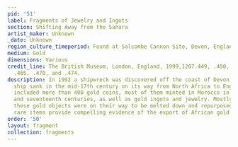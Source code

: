 ```yaml
---
pid: '51'
label: Fragments of Jewelry and Ingots
section: Shifting Away from the Sahara
artist_maker: Unknown
_date: Unknown
region_culture_timeperiod: Found at Salcombe Cannon Site, Devon, England
medium: Gold
dimensions: Various
credit_line: The British Museum, London, England, 1999,1207.449, .450, .460, .461,
  .465, .470, and .474.
description: In 1992 a shipwreck was discovered off the coast of Devon, England. The
  ship sank in the mid-17th century on its way from North Africa to England. Its cargo
  included more than 400 gold coins, most of them minted in Morocco in the sixteenth
  and seventeenth centuries, as well as gold ingots and jewelry. Mostly worn and broken,
  these gold objects were on their way to be melted down and repurposed. Today, these
  rare items provide compelling evidence of the export of African gold to Europe.
order: '50'
layout: fragment
collection: fragments
---
```

